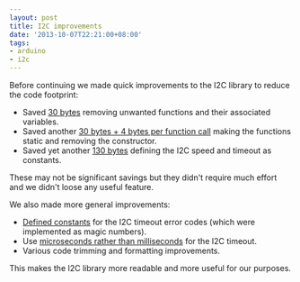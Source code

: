 ```yaml
---
layout: post
title: I2C improvements
date: '2013-10-07T22:21:00+08:00'
tags:
- arduino
- i2c
---
```

Before continuing we made quick improvements to the I2C library to reduce the code footprint:

- Saved [30 bytes](https://github.com/marcv81/quadcopter/commit/3b98c0a9beb32c987bff1b6c3b4eea881cdf7131) removing unwanted functions and their associated variables.
- Saved another [30 bytes + 4 bytes per function call](https://github.com/marcv81/quadcopter/commit/4e99e9c24c0d9fb758081350936ec519355bd60c) making the functions static and removing the constructor.
- Saved yet another [130 bytes](https://github.com/marcv81/quadcopter/commit/309b63e254cfa45365e0db872076c9a36c4075dc) defining the I2C speed and timeout as constants.

These may not be significant savings but they didn't require much effort and we didn't loose any useful feature.

We also made more general improvements:

- [Defined constants](https://github.com/marcv81/quadcopter/commit/5a6c0f4011784d1f84fb062f4cf5093c67cadc01) for the I2C timeout error codes (which were implemented as magic numbers).
- Use [microseconds rather than milliseconds](https://github.com/marcv81/quadcopter/commit/ebbf159b1b91885fe5d1bd96af0363e7f791f35d) for the I2C timeout.
- Various code trimming and formatting improvements.

This makes the I2C library more readable and more useful for our purposes.
